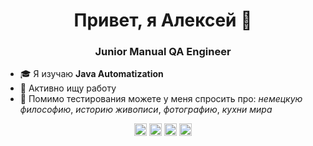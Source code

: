 <h1 align="center">Привет, я Алексей 👋</h1>
<h3 align="center">Junior Manual QA Engineer</h3>

- 🎓 Я изучаю **Java Automatization**
- 💼 Активно ищу работу
- 💬 Помимо тестирования можете у меня спросить про: *немецкую философию*, *историю живописи*, *фотографию*, *кухни мира*

<p align="center">
    <a href="https://t.me/lustermean" target="_blank"><img alt="telegram" src="https://img.shields.io/badge/@lustermean-26A5E4.svg?style=flat&logo=telegram&logoColor=white" height="20"></a>
    <a href="mailto:link@egorovma.ru" target="_blank"><img alt="yandex" src="https://img.shields.io/badge/@yandex-%23FF0000.svg?&style=for-the-badge&logo=yandex&logoColor=white" height="20"></a>
    <a href="https://github.com/egorov-ma" target="_blank"><img alt="GitHub" src="https://img.shields.io/badge/-GitHub-181717?style=flat-square&logo=GitHub&logoColor=white" height="20"></a> 
    <a href="https://career.habr.com/" target="_blank"><img alt="LinkedIn" src="https://img.shields.io/badge/habr career-%2377A2B6.svg?&style=for-the-badge&logo=habr&logoColor=white" height="20"></a>
</p>
